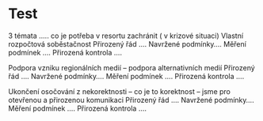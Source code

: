 # Test
3 témata ….. co je potřeba v resortu zachránit ( v krizové situaci)
Vlastní rozpočtová soběstačnost 
Přirozený řád …. 
Navržené podmínky…. 
Měření podmínek …. 
Přirozená kontrola …. 

Podpora vzniku regionálních medií – podpora alternativních medií
Přirozený řád …. 
Navržené podmínky…. 
Měření podmínek …. 
Přirozená kontrola …. 

Ukončení osočování z nekorektnosti  – co je to korektnost – jsme pro otevřenou a přirozenou komunikaci
Přirozený řád …. 
Navržené podmínky…. 
Měření podmínek …. 
Přirozená kontrola …. 
